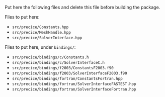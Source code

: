 Put here the following files and delete this file before building the package.

Files to put here:
* `src/precice/Constants.hpp`
* `src/precice/MeshHandle.hpp`
* `src/precice/SolverInterface.hpp`

Files to put here, under `bindings/`:
* `src/precice/bindings/c/Constants.h`
* `src/precice/bindings/c/SolverInterfaceC.h`
* `src/precice/bindings/f2003/ConstantsF2003.f90`
* `src/precice/bindings/f2003/SolverInterfaceF2003.f90`
* `src/precice/bindings/fortran/ConstantsFortran.hpp`
* `src/precice/bindings/fortran/SolverInterfaceFASTEST.hpp`
* `src/precice/bindings/fortran/SolverInterfaceFortran.hpp`

